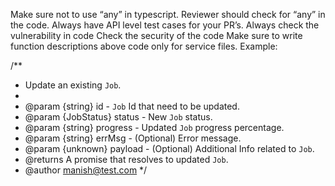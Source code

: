 Make sure not to use “any” in typescript. Reviewer should check for “any” in the code.
Always have API level test cases for your PR’s.
Always check the vulnerability in code
Check the security of the code
Make sure to write function descriptions above code only for service files.
Example:

 /**
   * Update an existing `Job`.
   *
   * @param {string} id - `Job` Id that need to be updated.
   * @param {JobStatus} status - New `Job` status.
   * @param {string} progress - Updated `Job` progress percentage.
   * @param {string} errMsg - (Optional) Error message.
   * @param {unknown} payload - (Optional) Additional Info related to `Job`.
   * @returns A promise that resolves to updated `Job`.
   * @author manish@test.com
   */
